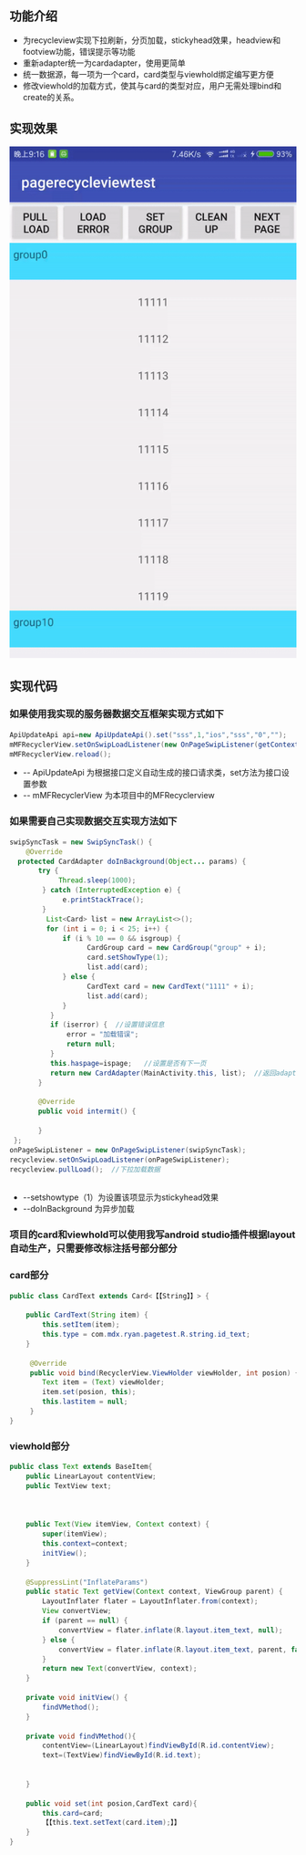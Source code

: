 ## 功能介绍
- 为recycleview实现下拉刷新，分页加载，stickyhead效果，headview和footview功能，错误提示等功能
- 重新adapter统一为cardadapter，使用更简单
- 统一数据源，每一项为一个card，card类型与viewhold绑定编写更方便
- 修改viewhold的加载方式，使其与card的类型对应，用户无需处理bind和create的关系。


## 实现效果
 
![图片](https://github.com/ryanliu19843/pagerecycleview/blob/master/ezgif-2-052447.gif)

## 实现代码
### 如果使用我实现的服务器数据交互框架实现方式如下

```Java
ApiUpdateApi api=new ApiUpdateApi().set("sss",1,"ios","sss","0","");
mMFRecyclerView.setOnSwipLoadListener(new OnPageSwipListener(getContext(), api, new DfText()));
mMFRecyclerView.reload();
```
- -- ApiUpdateApi 为根据接口定义自动生成的接口请求类，set方法为接口设置参数
- -- mMFRecyclerView 为本项目中的MFRecyclerview

### 如果需要自己实现数据交互实现方法如下

```Java
swipSyncTask = new SwipSyncTask() {
	@Override
  protected CardAdapter doInBackground(Object... params) {
       try {
            Thread.sleep(1000);
        } catch (InterruptedException e) {
             e.printStackTrace();
        }
         List<Card> list = new ArrayList<>();
         for (int i = 0; i < 25; i++) {
             if (i % 10 == 0 && isgroup) {
                   CardGroup card = new CardGroup("group" + i);
                   card.setShowType(1);
                   list.add(card);
             } else {
                   CardText card = new CardText("1111" + i);
                   list.add(card);
             }
          }
          if (iserror) {  //设置错误信息
              error = "加载错误";
              return null;
          }
          this.haspage=ispage;   //设置是否有下一页
          return new CardAdapter(MainActivity.this, list);  //返回adapter
       }

       @Override
       public void intermit() {

       }
 };
onPageSwipListener = new OnPageSwipListener(swipSyncTask);
recycleview.setOnSwipLoadListener(onPageSwipListener);
recycleview.pullLoad();  //下拉加载数据
				
```
- --setshowtype（1）为设置该项显示为stickyhead效果
- --doInBackground 为异步加载

### 项目的card和viewhold可以使用我写android studio插件根据layout自动生产，只需要修改标注括号部分部分
### card部分
```Java
public class CardText extends Card<【【String】】> {
	
	public CardText(String item) {
	    this.setItem(item);
    	this.type = com.mdx.ryan.pagetest.R.string.id_text;
    }

     @Override
     public void bind(RecyclerView.ViewHolder viewHolder, int posion) {
        Text item = (Text) viewHolder;
        item.set(posion, this);
        this.lastitem = null;
     }
}

```
### viewhold部分
```Java
public class Text extends BaseItem{
    public LinearLayout contentView;
    public TextView text;



    public Text(View itemView, Context context) {
        super(itemView);
        this.context=context;
        initView();
    }

    @SuppressLint("InflateParams")
    public static Text getView(Context context, ViewGroup parent) {
        LayoutInflater flater = LayoutInflater.from(context);
        View convertView;
        if (parent == null) {
            convertView = flater.inflate(R.layout.item_text, null);
        } else {
            convertView = flater.inflate(R.layout.item_text, parent, false);
        }
        return new Text(convertView, context);
    }

    private void initView() {
    	findVMethod();
    }

    private void findVMethod(){
        contentView=(LinearLayout)findViewById(R.id.contentView);
        text=(TextView)findViewById(R.id.text);


    }

    public void set(int posion,CardText card){
        this.card=card;
        【【this.text.setText(card.item);】】
    }
}
```


